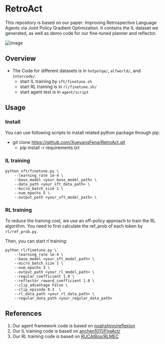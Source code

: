 # RetroAct
This repository is based on our paper: Improving Retrospective Language Agents via Joint Policy Gradient Optimization. It contains the IL dataset we generated, as well as demo code for our fine-tuned planner and reflector.

![image](https://github.com/XueyangFeng/RetroAct/assets/58109619/2ea43cdb-105d-4e5e-aeec-79270db8f0d7)

## Overview
- The Code for different datasets is in `hotpotqa/`, `alfworld/`, and `intercode/`.
  - start IL training by `sft/finetune.sh`
  - start RL training is in `rl/finetune.sh/`
  - start agent test is in `agent/script`
 
## Usage
### Install
You can use following scripts to install related python package through pip:
- git clone https://github.com/XueyangFeng/RetroAct.git
  - pip install -r requirements.txt

### IL training
```
python sft/finetune.py \
    --learning_rate 1e-4 \
    --base_model <your_base_model_path> \
    --data_path <your_sft_data_path> \
    --micro_batch_size 1 \
    --num_epochs 5 \
    --output_path <your_sft_model_path> \
```

### RL training
To reduce the training cost, we use an off-policy approach to train the RL algorithm. You need to first calculate the ref_prob of each token by `rl/ref_prob.py`.

Then, you can start rl training:
```
python rl/finetune.py \
    --learning_rate 1e-4 \
    --base_model <your_sft_model_path> \
    --micro_batch_size 1 \
    --num_epochs 3 \
    --output_path <your_rl_model_path> \
    --regular_coefficient 1.0 \
    --reflector_reward_coefficient 1.0 \
    --clip_advantage False \
    --clip_episode 0.3  \
    --rl_data_path <your_rl_data_path> \
    --regular_data_path <your_regular_data_path>
```

## References
1. Our agent framework code is based on [noahshinn/reflexion](https://github.com/noahshinn/reflexion)
2. Our IL training code is based on [anchen1011/FireAct/](https://github.com/anchen1011/FireAct/)
4. Our RL training code is based on [RUCAIBox/RLMEC](https://github.com/RUCAIBox/RLMEC)
